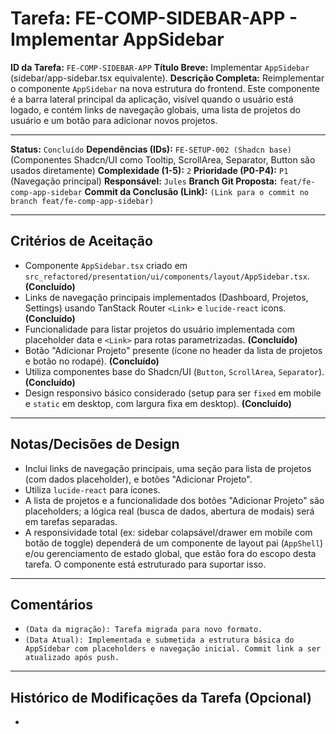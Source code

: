 # Tarefa: FE-COMP-SIDEBAR-APP - Implementar AppSidebar

**ID da Tarefa:** `FE-COMP-SIDEBAR-APP`
**Título Breve:** Implementar `AppSidebar` (sidebar/app-sidebar.tsx equivalente).
**Descrição Completa:**
Reimplementar o componente `AppSidebar` na nova estrutura do frontend. Este componente é a barra lateral principal da aplicação, visível quando o usuário está logado, e contém links de navegação globais, uma lista de projetos do usuário e um botão para adicionar novos projetos.

---

**Status:** `Concluído`
**Dependências (IDs):** `FE-SETUP-002 (Shadcn base)` (Componentes Shadcn/UI como Tooltip, ScrollArea, Separator, Button são usados diretamente)
**Complexidade (1-5):** `2`
**Prioridade (P0-P4):** `P1` (Navegação principal)
**Responsável:** `Jules`
**Branch Git Proposta:** `feat/fe-comp-app-sidebar`
**Commit da Conclusão (Link):** `(Link para o commit no branch feat/fe-comp-app-sidebar)`

---

## Critérios de Aceitação
- Componente `AppSidebar.tsx` criado em `src_refactored/presentation/ui/components/layout/AppSidebar.tsx`. **(Concluído)**
- Links de navegação principais implementados (Dashboard, Projetos, Settings) usando TanStack Router `<Link>` e `lucide-react` icons. **(Concluído)**
- Funcionalidade para listar projetos do usuário implementada com placeholder data e `<Link>` para rotas parametrizadas. **(Concluído)**
- Botão "Adicionar Projeto" presente (ícone no header da lista de projetos e botão no rodapé). **(Concluído)**
- Utiliza componentes base do Shadcn/UI (`Button`, `ScrollArea`, `Separator`). **(Concluído)**
- Design responsivo básico considerado (setup para ser `fixed` em mobile e `static` em desktop, com largura fixa em desktop). **(Concluído)**

---

## Notas/Decisões de Design
- Inclui links de navegação principais, uma seção para lista de projetos (com dados placeholder), e botões "Adicionar Projeto".
- Utiliza `lucide-react` para ícones.
- A lista de projetos e a funcionalidade dos botões "Adicionar Projeto" são placeholders; a lógica real (busca de dados, abertura de modais) será em tarefas separadas.
- A responsividade total (ex: sidebar colapsável/drawer em mobile com botão de toggle) dependerá de um componente de layout pai (`AppShell`) e/ou gerenciamento de estado global, que estão fora do escopo desta tarefa. O componente está estruturado para suportar isso.

---

## Comentários
- `(Data da migração): Tarefa migrada para novo formato.`
- `(Data Atual): Implementada e submetida a estrutura básica do AppSidebar com placeholders e navegação inicial. Commit link a ser atualizado após push.`

---

## Histórico de Modificações da Tarefa (Opcional)
-
